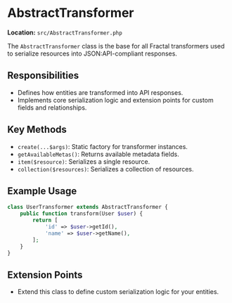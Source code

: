 # AbstractTransformer

**Location:** `src/AbstractTransformer.php`

The `AbstractTransformer` class is the base for all Fractal transformers used to serialize resources into JSON:API-compliant responses.

## Responsibilities
- Defines how entities are transformed into API responses.
- Implements core serialization logic and extension points for custom fields and relationships.

## Key Methods
- `create(...$args)`: Static factory for transformer instances.
- `getAvailableMetas()`: Returns available metadata fields.
- `item($resource)`: Serializes a single resource.
- `collection($resources)`: Serializes a collection of resources.

## Example Usage
```php
class UserTransformer extends AbstractTransformer {
    public function transform(User $user) {
        return [
            'id' => $user->getId(),
            'name' => $user->getName(),
        ];
    }
}
```

## Extension Points
- Extend this class to define custom serialization logic for your entities.
